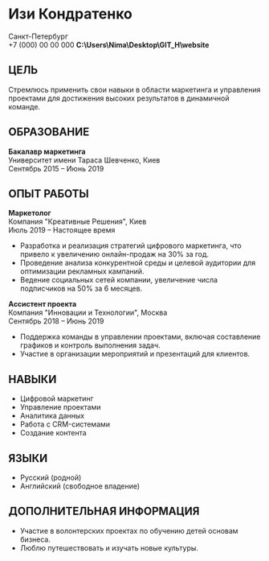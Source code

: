 # Изи Кондратенко  
Санкт-Петербург  
+7 (000) 00 00 000
**C:\Users\Nima\Desktop\GIT_H\website**

## ЦЕЛЬ  
Стремлюсь применить свои навыки в области маркетинга и управления проектами для достижения высоких результатов в динамичной команде.

## ОБРАЗОВАНИЕ  
**Бакалавр маркетинга**  
Университет имени Тараса Шевченко, Киев  
Сентябрь 2015 – Июнь 2019

## ОПЫТ РАБОТЫ  

**Маркетолог**  
Компания "Креативные Решения", Киев  
Июль 2019 – Настоящее время  
- Разработка и реализация стратегий цифрового маркетинга, что привело к увеличению онлайн-продаж на 30% за год.
- Проведение анализа конкурентной среды и целевой аудитории для оптимизации рекламных кампаний.
- Ведение социальных сетей компании, увеличение числа подписчиков на 50% за 6 месяцев.

**Ассистент проекта**  
Компания "Инновации и Технологии", Москва  
Сентябрь 2018 – Июнь 2019  
- Поддержка команды в управлении проектами, включая составление графиков и контроль выполнения задач.
- Участие в организации мероприятий и презентаций для клиентов.

## НАВЫКИ  
- Цифровой маркетинг
- Управление проектами
- Аналитика данных
- Работа с CRM-системами
- Создание контента

## ЯЗЫКИ  
- Русский (родной)
- Английский (свободное владение)

## ДОПОЛНИТЕЛЬНАЯ ИНФОРМАЦИЯ  
- Участие в волонтерских проектах по обучению детей основам бизнеса.
- Люблю путешествовать и изучать новые культуры.